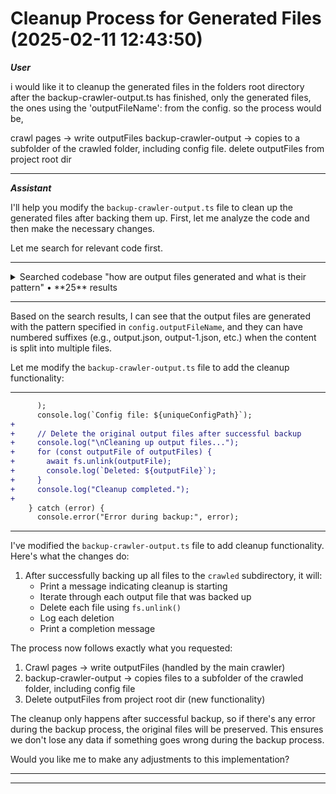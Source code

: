 <!-- Generated by SpecStory -->

# Cleanup Process for Generated Files (2025-02-11 12:43:50)

_**User**_

i would like it to cleanup the generated files in the folders root directory after the backup-crawler-output.ts has finished, only the generated files, the ones using the 'outputFileName': from the config. so the process would be, 

crawl pages -> write outputFiles
backup-crawler-output -> copies to a subfolder of the crawled folder, including config file.
delete outputFiles from project root dir

---

_**Assistant**_

I'll help you modify the `backup-crawler-output.ts` file to clean up the generated files after backing them up. First, let me analyze the code and then make the necessary changes.

Let me search for relevant code first.

---

<details>
            <summary>Searched codebase "how are output files generated and what is their pattern" • **25** results</summary>
        
| File | Lines |
|------|-------|
| `src/backup-crawler-output.ts` | L50-75 |
| `src/backup-crawler-output.ts` | L7-48 |
| `crawled/directory_opus/50kTokens/directory_opus-23.md` | L891-898 |
| `crawled/directory_opus/5kTokens/directory_opus-92.md` | L66-73 |
| `crawled/d2lang.com/d2lang.md` | L5264-5284 |
| `crawled/directory_opus/50kTokens/directory_opus-15.md` | L1747-1770 |
| `src/backup-crawler-output.ts` | L77-77 |
| `crawled/d2lang.com/d2lang.md` | L1732-1745 |
| `crawled/directory_opus/50kTokens/directory_opus-23.md` | L910-917 |
| `crawled/directory_opus/50kTokens/directory_opus-19.md` | L1799-1846 |
| `src/core.ts` | L386-435 |
| `crawled/directory_opus/50kTokens/directory_opus-23.md` | L118-139 |
| `crawled/directory_opus/5kTokens/directory_opus-92.md` | L85-92 |
| `crawled/directory_opus/50kTokens/directory_opus-23.md` | L899-909 |
| `crawled/directory_opus/5kTokens/directory_opus-92.md` | L74-84 |
| `crawled/directory_opus/5kTokens/directory_opus-97.md` | L118-139 |
| `src/core.ts` | L483-489 |
| `src/backup-crawler-output.ts` | L1-5 |
| `crawled/directory_opus/50kTokens/directory_opus-20.md` | L777-783 |
| `crawled/rubyonrails/config.ts` | L26-29 |
| `crawled/directory_opus/50kTokens/directory_opus-20.md` | L639-655 |
| `crawled/directory_opus/50kTokens/directory_opus-15.md` | L1857-1880 |
| `src/core.ts` | L359-386 |
| `crawled/directory_opus/50kTokens/directory_opus-15.md` | L1579-1623 |
| `crawled/directory_opus/50kTokens/directory_opus-15.md` | L1624-1668 |

</details>

---



Based on the search results, I can see that the output files are generated with the pattern specified in `config.outputFileName`, and they can have numbered suffixes (e.g., output.json, output-1.json, etc.) when the content is split into multiple files.

Let me modify the `backup-crawler-output.ts` file to add the cleanup functionality:

---

```diff
      );
      console.log(`Config file: ${uniqueConfigPath}`);
+ 
+     // Delete the original output files after successful backup
+     console.log("\nCleaning up output files...");
+     for (const outputFile of outputFiles) {
+       await fs.unlink(outputFile);
+       console.log(`Deleted: ${outputFile}`);
+     }
+     console.log("Cleanup completed.");
+ 
    } catch (error) {
      console.error("Error during backup:", error);
```

---



I've modified the `backup-crawler-output.ts` file to add cleanup functionality. Here's what the changes do:

1. After successfully backing up all files to the `crawled` subdirectory, it will:
   - Print a message indicating cleanup is starting
   - Iterate through each output file that was backed up
   - Delete each file using `fs.unlink()`
   - Log each deletion
   - Print a completion message

The process now follows exactly what you requested:
1. Crawl pages -> write outputFiles (handled by the main crawler)
2. backup-crawler-output -> copies files to a subfolder of the crawled folder, including config file
3. Delete outputFiles from project root dir (new functionality)

The cleanup only happens after successful backup, so if there's any error during the backup process, the original files will be preserved. This ensures we don't lose any data if something goes wrong during the backup process.

Would you like me to make any adjustments to this implementation?

---



---


